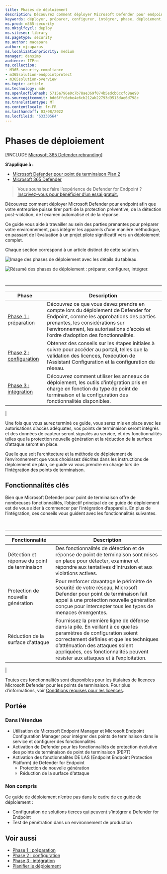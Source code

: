 ```yaml
---
title: Phases de déploiement
description: Découvrez comment déployer Microsoft Defender pour endpoint en préparation, configuration et intégration de points de terminaison à ce service
keywords: déployer, préparer, configurer, intégrer, phase, déploiement, déploiement, adoption, configuration
ms.prod: m365-security
ms.mktglfcycl: deploy
ms.sitesec: library
ms.pagetype: security
ms.author: macapara
author: mjcaparas
ms.localizationpriority: medium
manager: dansimp
audience: ITPro
ms.collection:
- M365-security-compliance
- m365solution-endpointprotect
- m365solution-overview
ms.topic: article
ms.technology: mde
ms.openlocfilehash: 5715a796e0c7b78ae369f074b5edcb6ccfc8ae90
ms.sourcegitcommit: bdd6ffc6ebe4e6cb212ab22793d9513dae6d798c
ms.translationtype: MT
ms.contentlocale: fr-FR
ms.lasthandoff: 03/08/2022
ms.locfileid: "63330564"
---
```

# <a name="deployment-phases"></a>Phases de déploiement

[!INCLUDE [Microsoft 365 Defender rebranding](../../includes/microsoft-defender.md)]

**S’applique à :**
- [Microsoft Defender pour point de terminaison Plan 2](https://go.microsoft.com/fwlink/p/?linkid=2154037)
- [Microsoft 365 Defender](https://go.microsoft.com/fwlink/?linkid=2118804)

> Vous souhaitez faire l’expérience de Defender for Endpoint ? [Inscrivez-vous pour bénéficier d’un essai gratuit.](https://signup.microsoft.com/create-account/signup?products=7f379fee-c4f9-4278-b0a1-e4c8c2fcdf7e&ru=https://aka.ms/MDEp2OpenTrial?ocid=docs-wdatp-assignaccess-abovefoldlink)

Découvrez comment déployer Microsoft Defender pour endpoint afin que votre entreprise puisse tirer parti de la protection préventive, de la détection post-violation, de l’examen automatisé et de la réponse.

Ce guide vous aide à travailler au sein des parties prenantes pour préparer votre environnement, puis intégrer les appareils d’une manière méthodique, en passant de l’évaluation à un projet pilote significatif vers un déploiement complet.

Chaque section correspond à un article distinct de cette solution.

![Image des phases de déploiement avec les détails du tableau.](images/deployment-guide-phases.png)


![Résumé des phases de déploiement : préparer, configurer, intégrer.](images/phase-diagrams/deployment-phases.png)

<br>

****

|Phase|Description|
|---|---|
|[Phase 1 : préparation](prepare-deployment.md)|Découvrez ce que vous devez prendre en compte lors du déploiement de Defender for Endpoint, comme les approbations des parties prenantes, les considérations sur l’environnement, les autorisations d’accès et l’ordre d’adoption des fonctionnalités.|
|[Phase 2 : configuration](production-deployment.md)|Obtenez des conseils sur les étapes initiales à suivre pour accéder au portail, telles que la validation des licences, l’exécution de l’Assistant Configuration et la configuration du réseau.|
|[Phase 3 : intégration](onboarding.md)|Découvrez comment utiliser les anneaux de déploiement, les outils d’intégration pris en charge en fonction du type de point de terminaison et la configuration des fonctionnalités disponibles.|
|

Une fois que vous aurez terminé ce guide, vous serez mis en place avec les autorisations d’accès adéquates, vos points de terminaison seront intégrés et des données de capteur seront signalés au service, et des fonctionnalités telles que la protection nouvelle génération et la réduction de la surface d’attaque seront en place.

Quelle que soit l’architecture et la méthode de déploiement de l’environnement [](deployment-strategy.md) que vous choisissez décrites dans les instructions de déploiement de plan, ce guide va vous prendre en charge lors de l’intégration des points de terminaison.

## <a name="key-capabilities"></a>Fonctionnalités clés

Bien que Microsoft Defender pour point de terminaison offre de nombreuses fonctionnalités, l’objectif principal de ce guide de déploiement est de vous aider à commencer par l’intégration d’appareils. En plus de l’intégration, ces conseils vous guident avec les fonctionnalités suivantes.

<br>

****

|Fonctionnalité|Description|
|---|---|
|Détection et réponse du point de terminaison|Des fonctionnalités de détection et de réponse de point de terminaison sont mises en place pour détecter, examiner et répondre aux tentatives d’intrusion et aux violations actives.|
|Protection de nouvelle génération|Pour renforcer davantage le périmètre de sécurité de votre réseau, Microsoft Defender pour point de terminaison fait appel à une protection nouvelle génération conçue pour intercepter tous les types de menaces émergentes.|
|Réduction de la surface d'attaque|Fournissez la première ligne de défense dans la pile. En veillant à ce que les paramètres de configuration soient correctement définies et que les techniques d’atténuation des attaques soient appliquées, ces fonctionnalités peuvent résister aux attaques et à l’exploitation.|
|

Toutes ces fonctionnalités sont disponibles pour les titulaires de licences Microsoft Defender pour les points de terminaison. Pour plus d’informations, voir [Conditions requises pour les licences](minimum-requirements.md#licensing-requirements).

## <a name="scope"></a>Portée

### <a name="in-scope"></a>Dans l’étendue

- Utilisation de Microsoft Endpoint Manager et Microsoft Endpoint Configuration Manager pour intégrer des points de terminaison dans le service et configurer des fonctionnalités
- Activation de Defender pour les fonctionnalités de protection évolutive des points de terminaison de point de terminaison (PEPT)
- Activation des fonctionnalités DE LAS (Endpoint Endpoint Protection Platform) de Defender for Endpoint
  - Protection de nouvelle génération
  - Réduction de la surface d'attaque

### <a name="out-of-scope"></a>Non compris

Ce guide de déploiement n’entre pas dans le cadre de ce guide de déploiement :

- Configuration de solutions tierces qui peuvent s’intégrer à Defender for Endpoint
- Test de pénétration dans un environnement de production

## <a name="see-also"></a>Voir aussi

- [Phase 1 : préparation](prepare-deployment.md)
- [Phase 2 : configuration](production-deployment.md)
- [Phase 3 : intégration](onboarding.md)
- [Planifier le déploiement](deployment-strategy.md)
